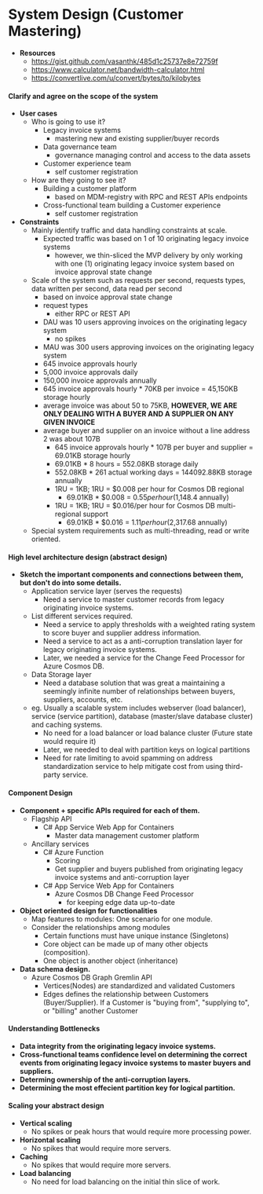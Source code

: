 # System Design (Customer Mastering)
* **Resources**
  * https://gist.github.com/vasanthk/485d1c25737e8e72759f
  * https://www.calculator.net/bandwidth-calculator.html
  * https://convertlive.com/u/convert/bytes/to/kilobytes
#### Clarify and agree on the scope of the system
* **User cases**
  * Who is going to use it?
    * Legacy invoice systems
       * mastering new and existing supplier/buyer records
    * Data governance team
       * governance managing control and access to the data assets
    * Customer experience team
       * self customer registration
  * How are they going to see it?
    * Building a customer platform 
       * based on MDM-registry with RPC and REST APIs endpoints
    * Cross-functional team building a Customer experience
       * self customer registration
* **Constraints**
  * Mainly identify traffic and data handling constraints at scale.
     * Expected traffic was based on 1 of 10 originating legacy invoice systems
       * however, we thin-sliced the MVP delivery by only working with one (1) originating legacy invoice system based on invoice approval state change
  * Scale of the system such as requests per second, requests types, data written per second, data read per second
     * based on invoice approval state change
     * request types
       * either RPC or REST API
     * DAU was 10 users approving invoices on the originating legacy system
       * no spikes
     * MAU was 300 users approving invoices on the originating legacy system
     * 645 invoice approvals hourly
     * 5,000 invoice approvals daily
     * 150,000 invoice approvals annually
     * 645 invoice approvals hourly \* 70KB per invoice \= 45,150KB storage hourly
     * average invoice was about 50 to 75KB, **HOWEVER, WE ARE ONLY DEALING WITH A BUYER AND A SUPPLIER ON ANY GIVEN INVOICE**
     * average buyer and supplier on an invoice without a line address 2 was about 107B
       * 645 invoice approvals hourly \* 107B per buyer and supplier \= 69.01KB storage hourly
       * 69.01KB \* 8 hours \= 552.08KB storage daily
       * 552.08KB \* 261 actual working days \= 144092.88KB storage annually
       * 1RU = 1KB; 1RU = $0.008 per hour for Cosmos DB regional
         * 69.01KB \* $0.008 = $0.55 per hour ($1,148.4 annually)
       * 1RU = 1KB; 1RU = $0.016/per hour for Cosmos DB multi-regional support
         * 69.01KB \* $0.016 = $1.11 per hour ($2,317.68 annually)
  * Special system requirements such as multi-threading, read or write oriented.
#### High level architecture design (abstract design)
* **Sketch the important components and connections between them, but don't do into some details.**
  * Application service layer (serves the requests)
    * Need a service to master customer records from legacy originating invoice systems.
  * List different services required.
    * Need a service to apply thresholds with a weighted rating system to score buyer and supplier address information.
    * Need a service to act as a anti-corruption translation layer for legacy originating invoice systems.
    * Later, we needed a service for the Change Feed Processor for Azure Cosmos DB.
  * Data Storage layer
    * Need a database solution that was great a maintaining a seemingly infinite number of relationships between buyers, suppliers, accounts, etc.
  * eg. Usually a scalable system includes webserver (load balancer), service (service partition), database (master/slave database cluster) and caching systems.
    * No need for a load balancer or load balance cluster (Future state would require it)
    * Later, we needed to deal with partition keys on logical partitions
    * Need for rate limiting to avoid spamming on address standardization service to help mitigate cost from using third-party service.
#### Component Design
* **Component + specific APIs required for each of them.**
  * Flagship API
     * C# App Service Web App for Containers
        * Master data management customer platform
  * Ancillary services
     * C# Azure Function
        * Scoring
        * Get supplier and buyers published from originating legacy invoice systems and anti-corruption layer
     * C# App Service Web App for Containers
        * Azure Cosmos DB Change Feed Processor
          * for keeping edge data up-to-date
* **Object oriented design for functionalities**
  * Map features to modules: One scenario for one module.
  * Consider the relationships among modules
    * Certain functions must have unique instance (Singletons)
    * Core object can be made up of many other objects (composition).
    * One object is another object (inheritance)
* **Data schema design.**
  * Azure Cosmos DB Graph Gremlin API
    * Vertices(Nodes) are standardized and validated Customers
    * Edges defines the relationship between Customers (Buyer/Supplier). If a Customer is "buying from", "supplying to", or "billing" another Customer
#### Understanding Bottlenecks
* **Data integrity from the originating legacy invoice systems.**
* **Cross-functional teams confidence level on determining the correct events from originating legacy invoice systems to master buyers and suppliers.**
* **Determing ownership of the anti-corruption layers.**
* **Determining the most effecient partition key for logical partition.**
#### Scaling your abstract design
* **Vertical scaling**
  * No spikes or peak hours that would require more processing power.
* **Horizontal scaling**
  * No spikes that would require more servers.
* **Caching**
  * No spikes that would require more servers.
* **Load balancing**
  * No need for load balancing on the initial thin slice of work.
